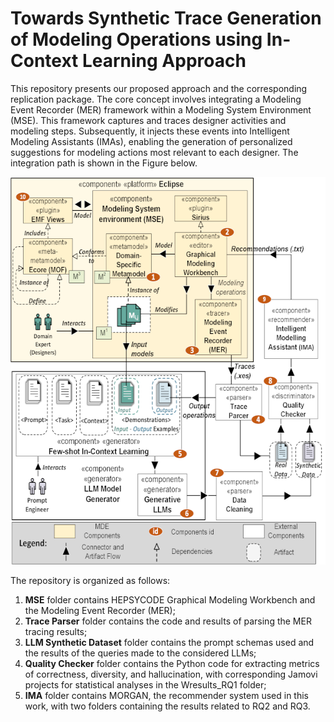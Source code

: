 # Towards Synthetic Trace Generation of Modeling Operations using In-Context Learning Approach

This repository presents our proposed approach and the corresponding replication package. The core concept involves integrating a Modeling Event Recorder (MER) framework within a Modeling System Environment (MSE). This framework captures and traces designer activities and modeling steps. Subsequently, it injects these events into Intelligent Modeling Assistants (IMAs), enabling the generation of personalized suggestions for modeling actions most relevant to each designer. The integration path is shown in the Figure below.

<p align="center">
<img src="img/MER-MORGAN_approach_scaled.png" width="600" height="620">
</p>

The repository is organized as follows:

1. **MSE** folder contains HEPSYCODE Graphical Modeling Workbench and the Modeling Event Recorder (MER);
2. **Trace Parser** folder contains the code and results of parsing the MER tracing results;
3. **LLM Synthetic Dataset** folder contains the prompt schemas used and the results of the queries made to the considered LLMs;
4. **Quality Checker** folder contains the Python code for extracting metrics of correctness, diversity, and hallucination, with corresponding Jamovi projects for statistical analyses in the Wresults_RQ1 folder;
5. **IMA** folder contains MORGAN, the recommender system used in this work, with two folders containing the results related to RQ2 and RQ3.

